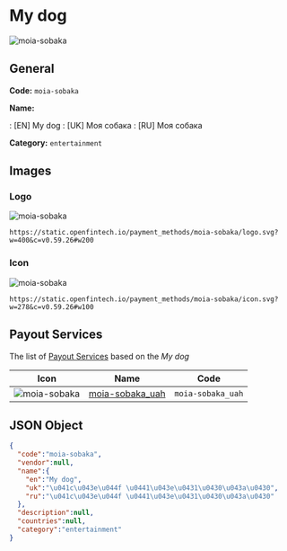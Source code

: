 
# My dog 
![moia-sobaka](https://static.openfintech.io/payment_methods/moia-sobaka/logo.svg?w=400&c=v0.59.26#w200)  

## General 
**Code:** `moia-sobaka` 
 
**Name:** 
 
:	[EN] My dog 
:	[UK] Моя собака 
:	[RU] Моя собака 
 
**Category:** `entertainment` 
 

## Images 

### Logo 
![moia-sobaka](https://static.openfintech.io/payment_methods/moia-sobaka/logo.svg?w=400&c=v0.59.26#w200)  

```
https://static.openfintech.io/payment_methods/moia-sobaka/logo.svg?w=400&c=v0.59.26#w200
```  

### Icon 
![moia-sobaka](https://static.openfintech.io/payment_methods/moia-sobaka/icon.svg?w=278&c=v0.59.26#w100)  

```
https://static.openfintech.io/payment_methods/moia-sobaka/icon.svg?w=278&c=v0.59.26#w100
```  

## Payout Services 
 
The list of [Payout Services](/payout-services/) based on the _My dog_ 

|Icon|Name|Code| 
|:---:|:---:|:---:| 
|![moia-sobaka](https://static.openfintech.io/payout_methods/moia-sobaka/icon.svg?w=278&c=v0.59.26#w40) |[moia-sobaka_uah](/payout-services/moia-sobaka_uah/)|`moia-sobaka_uah`| 
 

## JSON Object 

```json
{
  "code":"moia-sobaka",
  "vendor":null,
  "name":{
    "en":"My dog",
    "uk":"\u041c\u043e\u044f \u0441\u043e\u0431\u0430\u043a\u0430",
    "ru":"\u041c\u043e\u044f \u0441\u043e\u0431\u0430\u043a\u0430"
  },
  "description":null,
  "countries":null,
  "category":"entertainment"
}
```  
